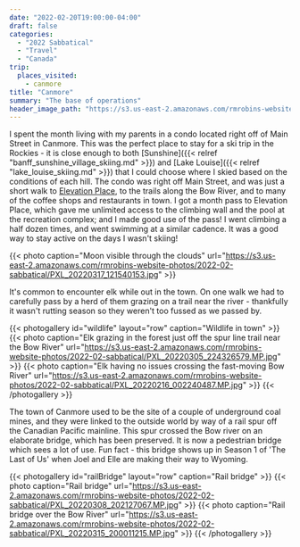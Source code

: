 ```yaml
---
date: "2022-02-20T19:00:00-04:00"
draft: false
categories:
  - "2022 Sabbatical"
  - "Travel"
  - "Canada"
trip:
  places_visited:
    - canmore
title: "Canmore"
summary: "The base of operations"
header_image_path: "https://s3.us-east-2.amazonaws.com/rmrobins-website-photos/2022-02-sabbatical/PXL_20220308_202127067.MP.jpg"
---
```


I spent the month living with my parents in a condo located right off of Main Street in Canmore. This was the perfect place to stay for a ski trip in the Rockies - it is close enough to both [Sunshine]({{< relref "banff_sunshine_village_skiing.md" >}}) and [Lake Louise]({{< relref "lake_louise_skiing.md" >}}) that I could choose where I skied based on the conditions of each hill. The condo was right off Main Street, and was just a short walk to [Elevation Place](https://www.canmore.ca/your-community/recreation/indoor-recreation), to the trails along the Bow River, and to many of the coffee shops and restaurants in town. I got a month pass to Elevation Place, which gave me unlimited access to the climbing wall and the pool at the recreation complex; and I made good use of the pass! I went climbing a half dozen times, and went swimming at a similar cadence. It was a good way to stay active on the days I wasn't skiing!

{{< photo caption="Moon visible through the clouds" url="https://s3.us-east-2.amazonaws.com/rmrobins-website-photos/2022-02-sabbatical/PXL_20220317_121540153.jpg" >}}

It's common to encounter elk while out in the town. On one walk we had to carefully pass by a herd of them grazing on a trail near the river - thankfully it wasn't rutting season so they weren't too fussed as we passed by.

{{< photogallery id="wildlife" layout="row" caption="Wildlife in town" >}}
{{< photo caption="Elk grazing in the forest just off the spur line trail near the Bow River" url="https://s3.us-east-2.amazonaws.com/rmrobins-website-photos/2022-02-sabbatical/PXL_20220305_224326579.MP.jpg" >}}
{{< photo caption="Elk having no issues crossing the fast-moving Bow River" url="https://s3.us-east-2.amazonaws.com/rmrobins-website-photos/2022-02-sabbatical/PXL_20220216_002240487.MP.jpg" >}}
{{< /photogallery >}}

The town of Canmore used to be the site of a couple of underground coal mines, and they were linked to the outside world by way of a rail spur off the Canadian Pacific mainline. This spur crossed the Bow river on an elaborate bridge, which has been preserved. It is now a pedestrian bridge which sees a lot of use. Fun fact - this bridge shows up in Season 1 of 'The Last of Us' when Joel and Elle are making their way to Wyoming.

{{< photogallery id="railBridge" layout="row" caption="Rail bridge" >}}
{{< photo caption="Rail bridge" url="https://s3.us-east-2.amazonaws.com/rmrobins-website-photos/2022-02-sabbatical/PXL_20220308_202127067.MP.jpg" >}}
{{< photo caption="Rail bridge over the Bow River" url="https://s3.us-east-2.amazonaws.com/rmrobins-website-photos/2022-02-sabbatical/PXL_20220315_200011215.MP.jpg" >}}
{{< /photogallery >}}
